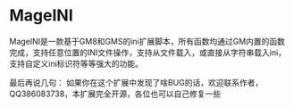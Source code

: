 # MageINI

MageINI是一款基于GM8和GMS的ini扩展脚本，所有函数均通过GM内置的函数完成，支持任意位置的INI文件操作，支持从文件载入，或直接从字符串载入ini，支持自定义ini标识符等等强大的功能。

最后再说几句：
如果你在这个扩展中发现了啥BUG的话，欢迎联系作者，QQ386083738，本扩展完全开源，各位也可以自己修复一些
